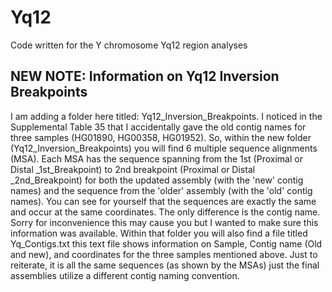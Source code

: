 # Yq12
Code written for the Y chromosome Yq12 region analyses

## NEW NOTE: Information on Yq12 Inversion Breakpoints #####
I am adding a folder here titled: Yq12_Inversion_Breakpoints. I noticed in the Supplemental Table 35 that I accidentally gave the old contig names for three samples (HG01890, HG00358, HG01952). So, 
within the new folder (Yq12_Inversion_Breakpoints) you will find 6 multiple sequence alignments (MSA). Each MSA has the sequence spanning from the 1st (Proximal or Distal _1st_Breakpoint) to 2nd breakpoint (Proximal or Distal _2nd_Breakpoint) for both the updated assembly (with the 'new' contig names) and the sequence from the 
'older' assembly (with the 'old' contig names). You can see for yourself that the sequences are exactly the same and occur at the same coordinates. The only difference is the contig name. Sorry for inconvenience this may cause you but 
I wanted to make sure this information was available. Within that folder you will also find a file titled Yq_Contigs.txt this text file shows information on Sample, Contig name (Old and new), and coordinates for the three samples mentioned above. Just to reiterate, it is all the same sequences (as shown by the MSAs) just the final assemblies utilize a different contig naming convention.

